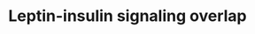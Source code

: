 ---
annotations:
- id: PW:0000143
  parent: regulatory pathway
  type: Pathway Ontology
  value: insulin signaling pathway
- id: PW:0000363
  parent: regulatory pathway
  type: Pathway Ontology
  value: leptin system pathway
authors:
- Susan
- Evelo
- MartijnVanIersel
- MaintBot
- Thomas
- Samuel Sklar
- Egonw
- Mkutmon
- Eweitz
citedin: ''
communities: []
description: Overlap of cellular insulin and leptin signaling
last-edited: 2025-07-10
ndex: null
organisms:
- Mus musculus
redirect_from:
- /index.php/Pathway:WP578
- /instance/WP578
- /instance/WP578_r139887
revision: r139887
schema-jsonld:
- '@context': https://schema.org/
  '@id': https://wikipathways.github.io/pathways/WP578.html
  '@type': Dataset
  creator:
    '@type': Organization
    name: WikiPathways
  description: Overlap of cellular insulin and leptin signaling
  keywords:
  - Akt1/PKB
  - Insr
  - Insulin
  - Irs1
  - Irs2
  - Irs3
  - Irs4
  - Jak2
  - Lepr
  - Leptin
  - P110
  - P85
  - PDK1
  - PIP2
  - PIP3
  - PKC
  - Socs1
  - Socs2
  - Socs3
  - Stat3
  license: CC0
  name: Leptin-insulin signaling overlap
seo: CreativeWork
title: Leptin-insulin signaling overlap
wpid: WP578
---